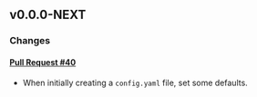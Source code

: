## v0.0.0-NEXT

### Changes

#### [Pull Request #40](https://github.com/Maahsome/ktrouble/pull/40)

- When initially creating a `config.yaml` file, set some defaults.

